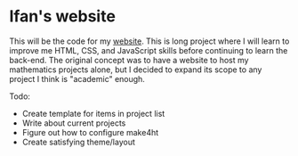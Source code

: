 # Ifan's website

This will be the code for my [website](https://ifanbaines.com). This is long project where I will learn to improve me HTML, CSS, and JavaScript skills before continuing to learn the back-end. The original concept was to have a website to host my mathematics projects alone, but I decided to expand its scope to any project I think is "academic" enough.

Todo:

- Create template for items in project list
- Write about current projects
- Figure out how to configure make4ht
- Create satisfying theme/layout


